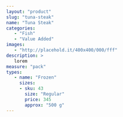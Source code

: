 ```yaml
---
layout: "product"
slug: "tuna-steak"
name: "Tuna Steak"
categories:
   - "Fish"
   - "Value Added"
images:
   - "http://placehold.it/400x400/000/fff"
description: >
   lorem
measure: "pack"
types: 
   - name: "Frozen"
     sizes: 
     - sku: 43
       size: "Regular"
       price: 345
       approx: "500 g"
---
```

